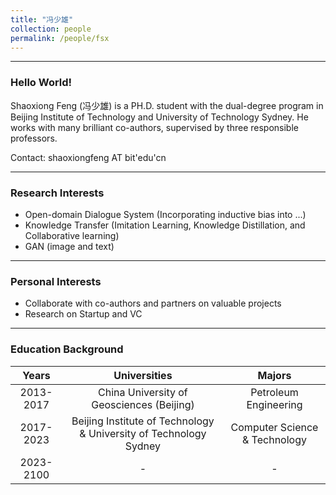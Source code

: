 ```yaml
---
title: "冯少雄"
collection: people
permalink: /people/fsx
---
```


---
### Hello World!
Shaoxiong Feng (冯少雄) is a PH.D. student with the dual-degree program in Beijing Institute of Technology and University of Technology Sydney. He works with many brilliant co-authors, supervised by three responsible professors.

Contact: shaoxiongfeng AT bit'edu'cn

---

### Research Interests

- Open-domain Dialogue System (Incorporating inductive bias into ...)
- Knowledge Transfer (Imitation Learning, Knowledge Distillation, and Collaborative learning)
- GAN (image and text)

---

### Personal Interests
- Collaborate with co-authors and partners on valuable projects
- Research on Startup and VC

---

### Education Background

| Years | Universities | Majors |
| :-: | :-: | :-: |
| 2013-2017 | China University of Geosciences (Beijing) | Petroleum Engineering |
| 2017-2023 | Beijing Institute of Technology & University of Technology Sydney| Computer Science & Technology |
| 2023-2100 | -| - |